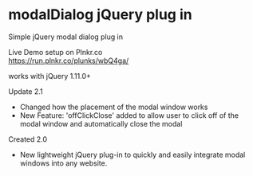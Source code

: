 # modalDialog jQuery plug in
Simple jQuery modal dialog plug in

Live Demo setup on Plnkr.co   
https://run.plnkr.co/plunks/wbQ4ga/

works with jQuery 1.11.0+

Update 2.1

- Changed how the placement of the modal window works
- New Feature: 'offClickClose' added to allow user to click off of the modal window and automatically close the modal

Created 2.0

- New lightweight jQuery plug-in to quickly and easily integrate modal windows into any website.
